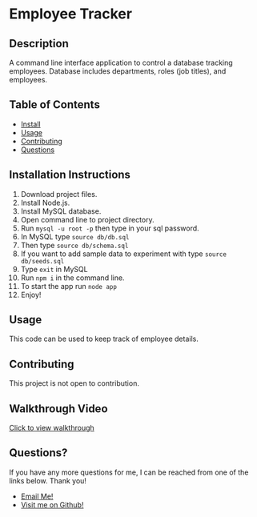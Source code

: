 
  # Employee Tracker

  ## Description
  A command line interface application to control a database tracking employees. Database includes departments, roles (job titles), and employees.

  ## Table of Contents
  - [Install](#installation-instructions)
  - [Usage](#usage)
  - [Contributing](#contributing)
  - [Questions](#questions) 

  ## Installation Instructions
  1. Download project files.
2. Install Node.js.
3. Install MySQL database.
4. Open command line to project directory.
5. Run `mysql -u root -p` then type in your sql password.
6. In MySQL type `source db/db.sql`
7. Then type `source db/schema.sql`
8. If you want to add sample data to experiment with type `source db/seeds.sql`
9. Type `exit` in MySQL
10. Run `npm i` in the command line.
11. To start the app run `node app`
12. Enjoy!


  ## Usage
  This code can be used to keep track of employee details.

  

  ## Contributing
  This project is not open to contribution.

  ## Walkthrough Video
  [Click to view walkthrough](https://drive.google.com/file/d/1Lhdhg6bsh45Wc4Dp0xhUDfbtridh2p7p/view)

  ## Questions?
  If you have any more questions for me, I can be reached from one of the links below. Thank you!
  - [Email Me!](mailto:dhunts258@gmail.com)
  - [Visit me on Github!](https://github.com/VerbalDye)
